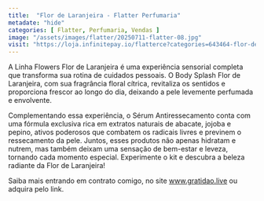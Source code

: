 ```yaml
---
title:  "Flor de Laranjeira - Flatter Perfumaria"
metadate: "hide"
categories: [ Flatter, Perfumaria, Vendas ]
image: "/assets/images/flatter/20250711-flatter-08.jpg"
visit: "https://loja.infinitepay.io/flatterce?categories=643464-flor-de-laranjeira"
---
```

A Linha Flowers Flor de Laranjeira é uma experiência sensorial completa que transforma sua rotina de cuidados pessoais. O Body Splash Flor de Laranjeira, com sua fragrância floral cítrica, revitaliza os sentidos e proporciona frescor ao longo do dia, deixando a pele levemente perfumada e envolvente.

Complementando essa experiência, o Sérum Antiressecamento conta com uma fórmula exclusiva rica em extratos naturais de abacate, jojoba e pepino, ativos poderosos que combatem os radicais livres e previnem o ressecamento da pele. Juntos, esses produtos não apenas hidratam e nutrem, mas também deixam uma sensação de bem-estar e leveza, tornando cada momento especial. Experimente o kit e descubra a beleza radiante da Flor de Laranjeira! 

Saiba mais entrando em contrato comigo, no site www.gratidao.live ou adquira pelo link.